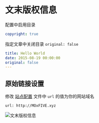 # 文末版权信息

配置中启用目录

```yaml
copyright: true
```

指定文章中关闭目录 `original: false`

```yaml
title: Hello World
date: 2015-08-19 00:00:00
original: false
---
```

## 原始链接设置

修改 [站点配置](https://hexo.io/zh-cn/docs/configuration.html#网址) 文件中 `url` 的值为你的网站域名

```
url: http://MOxFIVE.xyz
```

![文末版权信息](/src/copyright.info.png)
